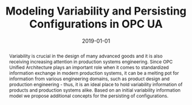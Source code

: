 ---
abstract: Variability is crucial in the design of many advanced goods and it is also
  receiving increasing attention in production systems engineering. Since OPC Unified
  Architecture plays an important role when it comes to standardized information exchange
  in modern production systems, it can be a melting pot for information from various
  engineering domains, such as product design and production engineering - thus, it
  is an ideal place to hold variability information of products and production systems
  alike. Based on an initial variability information model we propose additional concepts
  for the persisting of configurations.
authors:
- Bernhard Wally
- Christian Huemer
- Alexandra Mazak
- Manuel Wimmer
- Radek Sindelar
date: '2019-01-01'
featured: false
links:
- name: Publik
  url: https://publik.tuwien.ac.at/showentry.php?ID=278699&lang=2
publication: Procedia CIRP, 81 (2019), S. 13 - 18
publication_types:
- '2'
publishDate: '2019-01-01'
title: Modeling Variability and Persisting Configurations in OPC UA
url_pdf: ''
---